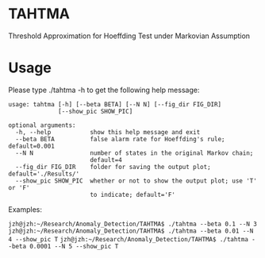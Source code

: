 TAHTMA
======

Threshold Approximation for Hoeffding Test under Markovian Assumption


Usage
=====
Please type ./tahtma -h to get the following help message:
```
usage: tahtma [-h] [--beta BETA] [--N N] [--fig_dir FIG_DIR]
              [--show_pic SHOW_PIC]

optional arguments:
  -h, --help           show this help message and exit
  --beta BETA          false alarm rate for Hoeffding's rule; default=0.001
  --N N                number of states in the original Markov chain;
                       default=4
  --fig_dir FIG_DIR    folder for saving the output plot; default='./Results/'
  --show_pic SHOW_PIC  whether or not to show the output plot; use 'T' or 'F'
                       to indicate; default='F'
```

Examples:

 `jzh@jzh:~/Research/Anomaly_Detection/TAHTMA$ ./tahtma --beta 0.1 --N 3`
 `jzh@jzh:~/Research/Anomaly_Detection/TAHTMA$ ./tahtma --beta 0.01 --N 4 --show_pic T`
 `jzh@jzh:~/Research/Anomaly_Detection/TAHTMA$ ./tahtma --beta 0.0001 --N 5 --show_pic T`

